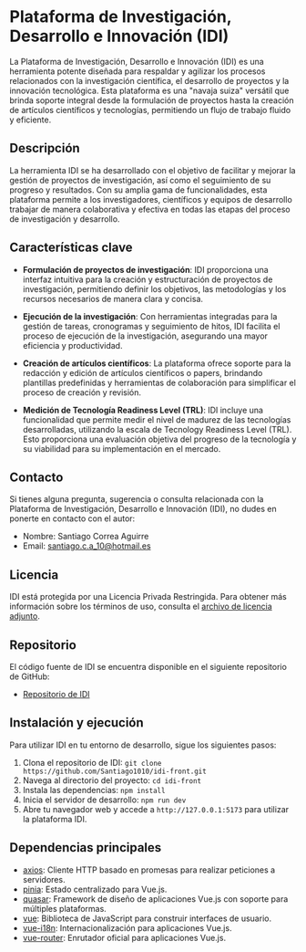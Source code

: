 # Plataforma de Investigación, Desarrollo e Innovación (IDI)

La Plataforma de Investigación, Desarrollo e Innovación (IDI) es una herramienta potente diseñada para respaldar y agilizar los procesos relacionados con la investigación científica, el desarrollo de proyectos y la innovación tecnológica. Esta plataforma es una "navaja suiza" versátil que brinda soporte integral desde la formulación de proyectos hasta la creación de artículos científicos y tecnologías, permitiendo un flujo de trabajo fluido y eficiente.

## Descripción

La herramienta IDI se ha desarrollado con el objetivo de facilitar y mejorar la gestión de proyectos de investigación, así como el seguimiento de su progreso y resultados. Con su amplia gama de funcionalidades, esta plataforma permite a los investigadores, científicos y equipos de desarrollo trabajar de manera colaborativa y efectiva en todas las etapas del proceso de investigación y desarrollo.

## Características clave

- **Formulación de proyectos de investigación**: IDI proporciona una interfaz intuitiva para la creación y estructuración de proyectos de investigación, permitiendo definir los objetivos, las metodologías y los recursos necesarios de manera clara y concisa.

- **Ejecución de la investigación**: Con herramientas integradas para la gestión de tareas, cronogramas y seguimiento de hitos, IDI facilita el proceso de ejecución de la investigación, asegurando una mayor eficiencia y productividad.

- **Creación de artículos científicos**: La plataforma ofrece soporte para la redacción y edición de artículos científicos o papers, brindando plantillas predefinidas y herramientas de colaboración para simplificar el proceso de creación y revisión.

- **Medición de Tecnología Readiness Level (TRL)**: IDI incluye una funcionalidad que permite medir el nivel de madurez de las tecnologías desarrolladas, utilizando la escala de Tecnology Readiness Level (TRL). Esto proporciona una evaluación objetiva del progreso de la tecnología y su viabilidad para su implementación en el mercado.

## Contacto

Si tienes alguna pregunta, sugerencia o consulta relacionada con la Plataforma de Investigación, Desarrollo e Innovación (IDI), no dudes en ponerte en contacto con el autor:

- Nombre: Santiago Correa Aguirre
- Email: santiago.c.a_10@hotmail.es

## Licencia

IDI está protegida por una Licencia Privada Restringida. Para obtener más información sobre los términos de uso, consulta el [archivo de licencia adjunto](https://github.com/Santiago1010/idi-front/blob/main/LICENSE "archivo de licencia adjunto").

## Repositorio

El código fuente de IDI se encuentra disponible en el siguiente repositorio de GitHub:

- [Repositorio de IDI](https://github.com/Santiago1010/idi-front)

## Instalación y ejecución

Para utilizar IDI en tu entorno de desarrollo, sigue los siguientes pasos:

1. Clona el repositorio de IDI: `git clone https://github.com/Santiago1010/idi-front.git`
2. Navega al directorio del proyecto: `cd idi-front`
3. Instala las dependencias: `npm install`
4. Inicia el servidor de desarrollo: `npm run dev`
5. Abre tu navegador web y accede a `http://127.0.0.1:5173` para utilizar la plataforma IDI.

## Dependencias principales
- [axios](https://www.npmjs.com/package/axios): Cliente HTTP basado en promesas para realizar peticiones a servidores.
- [pinia](https://www.npmjs.com/package/pinia): Estado centralizado para Vue.js.
- [quasar](https://www.npmjs.com/package/quasar): Framework de diseño de aplicaciones Vue.js con soporte para múltiples plataformas.
- [vue](https://www.npmjs.com/package/vue): Biblioteca de JavaScript para construir interfaces de usuario.
- [vue-i18n](https://www.npmjs.com/package/vue-i18n): Internacionalización para aplicaciones Vue.js.
- [vue-router](https://www.npmjs.com/package/vue-router): Enrutador oficial para aplicaciones Vue.js.
